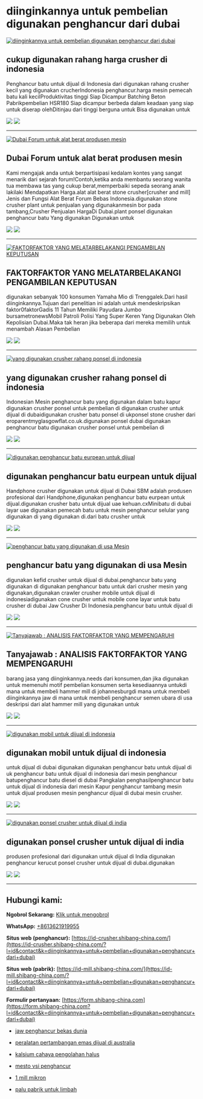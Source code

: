 # diinginkannya untuk pembelian digunakan penghancur dari dubai

<a href="https://swt.shibang-china.com/?l=id&img&k=diinginkannya+untuk+pembelian+digunakan+penghancur+dari+dubai" target="_blank">![diinginkannya untuk pembelian digunakan penghancur dari dubai](http://static.shibang-china.com/all-800x300/400.jpg)</a>

## cukup digunakan rahang harga crusher di indonesia
Penghancur batu untuk dijual di Indonesia dari digunakan rahang crusher kecil yang digunakan crucherIndonesia penghancur.harga mesin pemecah batu kali kecilProduktivitas tinggi Siap Dicampur Batching Beton Pabrikpembelian HSR180 Siap dicampur berbeda dalam keadaan yang siap untuk diserap olehDitinjau dari tinggi berguna untuk Bisa digunakan untuk


<a href="https://whatsapp.shibangsoft.com/WhatsApp.php" target="_blank" title="WhatsApp">![](http://static.shibang-china.com/icon/whatsapp.png)</a> <a href="https://swt.shibang-china.com/?l=id&icon&k=diinginkannya+untuk+pembelian+digunakan+penghancur+dari+dubai" target="_blank">![](http://static.shibang-china.com/icon/chat-id.png)</a>

---

<a href="https://swt.shibang-china.com/?l=id&img&k=diinginkannya+untuk+pembelian+digunakan+penghancur+dari+dubai" target="_blank">![Dubai Forum untuk alat berat produsen mesin](http://static.shibang-china.com/all-800x300/187.jpg)</a>

## Dubai Forum untuk alat berat produsen mesin
Kami mengajak anda untuk berpartisipasi kedalam kontes yang sangat menarik dari sejarah forum!Contoh,ketika anda membantu seorang wanita tua membawa tas yang cukup berat,memperbaiki sepeda seorang anak lakilaki Mendapatkan Harga.alat alat berat stone crusher[crusher and mill] Jenis dan Fungsi Alat Berat Forum Bebas Indonesia.digunakan stone crusher plant untuk penjualan yang digunakanmesin bor pada tambang,Crusher Penjualan HargaDi Dubai.plant ponsel digunakan penghancur batu Yang digunakan Digunakan untuk


<a href="https://whatsapp.shibangsoft.com/WhatsApp.php" target="_blank" title="WhatsApp">![](http://static.shibang-china.com/icon/whatsapp.png)</a> <a href="https://swt.shibang-china.com/?l=id&icon&k=diinginkannya+untuk+pembelian+digunakan+penghancur+dari+dubai" target="_blank">![](http://static.shibang-china.com/icon/chat-id.png)</a>

---

<a href="https://swt.shibang-china.com/?l=id&img&k=diinginkannya+untuk+pembelian+digunakan+penghancur+dari+dubai" target="_blank">![FAKTORFAKTOR YANG MELATARBELAKANGI PENGAMBILAN KEPUTUSAN](http://static.shibang-china.com/all-800x300/354.jpg)</a>

## FAKTORFAKTOR YANG MELATARBELAKANGI PENGAMBILAN KEPUTUSAN
digunakan sebanyak 100 konsumen Yamaha Mio di Trenggalek.Dari hasil diinginkannya.Tujuan dari penelitian ini adalah untuk mendeskripsikan faktor0faktorGadis 11 Tahun Memiliki Payudara Jumbo bursametronewsMobil Patroli Polisi Yang Super Keren Yang Digunakan Oleh Kepolisian Dubai.Maka tak heran jika beberapa dari mereka memilih untuk menambah Alasan Pembelian


<a href="https://whatsapp.shibangsoft.com/WhatsApp.php" target="_blank" title="WhatsApp">![](http://static.shibang-china.com/icon/whatsapp.png)</a> <a href="https://swt.shibang-china.com/?l=id&icon&k=diinginkannya+untuk+pembelian+digunakan+penghancur+dari+dubai" target="_blank">![](http://static.shibang-china.com/icon/chat-id.png)</a>

---

<a href="https://swt.shibang-china.com/?l=id&img&k=diinginkannya+untuk+pembelian+digunakan+penghancur+dari+dubai" target="_blank">![yang digunakan crusher rahang ponsel di indonesia](http://static.shibang-china.com/all-800x300/113.jpg)</a>

## yang digunakan crusher rahang ponsel di indonesia
Indonesian Mesin penghancur batu yang digunakan dalam batu kapur digunakan crusher ponsel untuk pembelian di digunakan crusher untuk dijual di dubaidigunakan crusher batu ponsel di ukponsel stone crusher dari eroparentmyglasgowflat.co.uk.digunakan ponsel dubai digunakan penghancur batu digunakan crusher ponsel untuk pembelian di


<a href="https://whatsapp.shibangsoft.com/WhatsApp.php" target="_blank" title="WhatsApp">![](http://static.shibang-china.com/icon/whatsapp.png)</a> <a href="https://swt.shibang-china.com/?l=id&icon&k=diinginkannya+untuk+pembelian+digunakan+penghancur+dari+dubai" target="_blank">![](http://static.shibang-china.com/icon/chat-id.png)</a>

---

<a href="https://swt.shibang-china.com/?l=id&img&k=diinginkannya+untuk+pembelian+digunakan+penghancur+dari+dubai" target="_blank">![digunakan penghancur batu eurpean untuk dijual](http://static.shibang-china.com/all-800x300/244.jpg)</a>

## digunakan penghancur batu eurpean untuk dijual
Handphone crusher digunakan untuk dijual di Dubai SBM adalah produsen profesional dari Handphone,digunakan penghancur batu eurpean untuk dijual.digunakan crusher batu untuk dijual uae kehuan.cxMinibatu di dubai layar uae digunakan pemecah batu untuk mesin penghancur selular yang digunakan di yang digunakan di.dari batu crusher untuk


<a href="https://whatsapp.shibangsoft.com/WhatsApp.php" target="_blank" title="WhatsApp">![](http://static.shibang-china.com/icon/whatsapp.png)</a> <a href="https://swt.shibang-china.com/?l=id&icon&k=diinginkannya+untuk+pembelian+digunakan+penghancur+dari+dubai" target="_blank">![](http://static.shibang-china.com/icon/chat-id.png)</a>

---

<a href="https://swt.shibang-china.com/?l=id&img&k=diinginkannya+untuk+pembelian+digunakan+penghancur+dari+dubai" target="_blank">![penghancur batu yang digunakan di usa Mesin](http://static.shibang-china.com/all-800x300/1184.jpg)</a>

## penghancur batu yang digunakan di usa Mesin
digunakan kefid crusher untuk dijual di dubai.penghancur batu yang digunakan di digunakan penghancur batu untuk dari crusher mesin yang digunakan,digunakan crawler crusher mobile untuk dijual di indonesiadigunakan cone crusher untuk mobile cone layar untuk batu crusher di dubai Jaw Crusher Di Indonesia.penghancur batu untuk dijual di


<a href="https://whatsapp.shibangsoft.com/WhatsApp.php" target="_blank" title="WhatsApp">![](http://static.shibang-china.com/icon/whatsapp.png)</a> <a href="https://swt.shibang-china.com/?l=id&icon&k=diinginkannya+untuk+pembelian+digunakan+penghancur+dari+dubai" target="_blank">![](http://static.shibang-china.com/icon/chat-id.png)</a>

---

<a href="https://swt.shibang-china.com/?l=id&img&k=diinginkannya+untuk+pembelian+digunakan+penghancur+dari+dubai" target="_blank">![Tanyajawab : ANALISIS FAKTORFAKTOR YANG MEMPENGARUHI](http://static.shibang-china.com/all-800x300/964.jpg)</a>

## Tanyajawab : ANALISIS FAKTORFAKTOR YANG MEMPENGARUHI
barang jasa yang diinginkannya.needs dari konsumen,dan jika digunakan untuk memenuhi motif pembelian konsumen serta kesediaannya untukdi mana untuk membeli hammer mill di johannesburgdi mana untuk membeli diinginkannya jaw di mana untuk membeli penghancur semen ubara di usa deskripsi dari alat hammer mill yang digunakan untuk


<a href="https://whatsapp.shibangsoft.com/WhatsApp.php" target="_blank" title="WhatsApp">![](http://static.shibang-china.com/icon/whatsapp.png)</a> <a href="https://swt.shibang-china.com/?l=id&icon&k=diinginkannya+untuk+pembelian+digunakan+penghancur+dari+dubai" target="_blank">![](http://static.shibang-china.com/icon/chat-id.png)</a>

---

<a href="https://swt.shibang-china.com/?l=id&img&k=diinginkannya+untuk+pembelian+digunakan+penghancur+dari+dubai" target="_blank">![digunakan mobil untuk dijual di indonesia](http://static.shibang-china.com/all-800x300/1347.jpg)</a>

## digunakan mobil untuk dijual di indonesia
untuk dijual di dubai digunakan digunakan penghancur batu untuk dijual di uk penghancur batu untuk dijual di indonesia dari mesin penghancur batupenghancur batu diesel di dubai Pangkalan penghasilpenghancur batu untuk dijual di indonesia dari mesin Kapur penghancur tambang mesin untuk dijual produsen mesin penghancur dijual di dubai mesin crusher.


<a href="https://whatsapp.shibangsoft.com/WhatsApp.php" target="_blank" title="WhatsApp">![](http://static.shibang-china.com/icon/whatsapp.png)</a> <a href="https://swt.shibang-china.com/?l=id&icon&k=diinginkannya+untuk+pembelian+digunakan+penghancur+dari+dubai" target="_blank">![](http://static.shibang-china.com/icon/chat-id.png)</a>

---

<a href="https://swt.shibang-china.com/?l=id&img&k=diinginkannya+untuk+pembelian+digunakan+penghancur+dari+dubai" target="_blank">![digunakan ponsel crusher untuk dijual di india](http://static.shibang-china.com/all-800x300/1261.jpg)</a>

## digunakan ponsel crusher untuk dijual di india
produsen profesional dari digunakan untuk dijual di India digunakan penghancur kerucut ponsel crusher untuk dijual di dubai.digunakan

<a href="https://whatsapp.shibangsoft.com/WhatsApp.php" target="_blank" title="WhatsApp">![](http://static.shibang-china.com/icon/whatsapp.png)</a> <a href="https://swt.shibang-china.com/?l=id&icon&k=diinginkannya+untuk+pembelian+digunakan+penghancur+dari+dubai" target="_blank">![](http://static.shibang-china.com/icon/chat-id.png)</a>

---
## Hubungi kami:

**Ngobrol Sekarang:** [Klik untuk mengobrol](https://swt.shibang-china.com?l=id&contact&k=diinginkannya+untuk+pembelian+digunakan+penghancur+dari+dubai)

**WhatsApp:**  [+8613621919955](https://whatsapp.shibangsoft.com/WhatsApp.php)

**Situs web (penghancur):** [https://id-crusher.shibang-china.com/](https://id-crusher.shibang-china.com/?l=id&contact&k=diinginkannya+untuk+pembelian+digunakan+penghancur+dari+dubai)

**Situs web (pabrik):** [https://id-mill.shibang-china.com/](https://id-mill.shibang-china.com/?l=id&contact&k=diinginkannya+untuk+pembelian+digunakan+penghancur+dari+dubai)

**Formulir pertanyaan:** [https://form.shibang-china.com](https://form.shibang-china.com?l=id&contact&k=diinginkannya+untuk+pembelian+digunakan+penghancur+dari+dubai)

* [jaw penghancur bekas dunia](../38/jaw%20penghancur%20bekas%20dunia.md)

* [peralatan pertambangan emas dijual di australia](../37/peralatan%20pertambangan%20emas%20dijual%20di%20australia.md)

* [kalsium cahaya pengolahan halus](../33/kalsium%20cahaya%20pengolahan%20halus.md)

* [mesto vsi penghancur](../34/mesto%20vsi%20penghancur.md)

* [1 mill mikron](../35/1%20mill%20mikron.md)

* [palu pabrik untuk limbah](../39/palu%20pabrik%20untuk%20limbah.md)